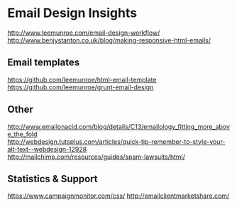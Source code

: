 Email Design Insights
=====================

http://www.leemunroe.com/email-design-workflow/  
http://www.benjystanton.co.uk/blog/making-responsive-html-emails/


Email templates
---------------------

https://github.com/leemunroe/html-email-template  
https://github.com/leemunroe/grunt-email-design


Other
---------------------

http://www.emailonacid.com/blog/details/C13/emailology_fitting_more_above_the_fold  
http://webdesign.tutsplus.com/articles/quick-tip-remember-to-style-your-alt-text--webdesign-12928  
http://mailchimp.com/resources/guides/spam-lawsuits/html/


Statistics & Support
---------------------

https://www.campaignmonitor.com/css/
http://emailclientmarketshare.com/
